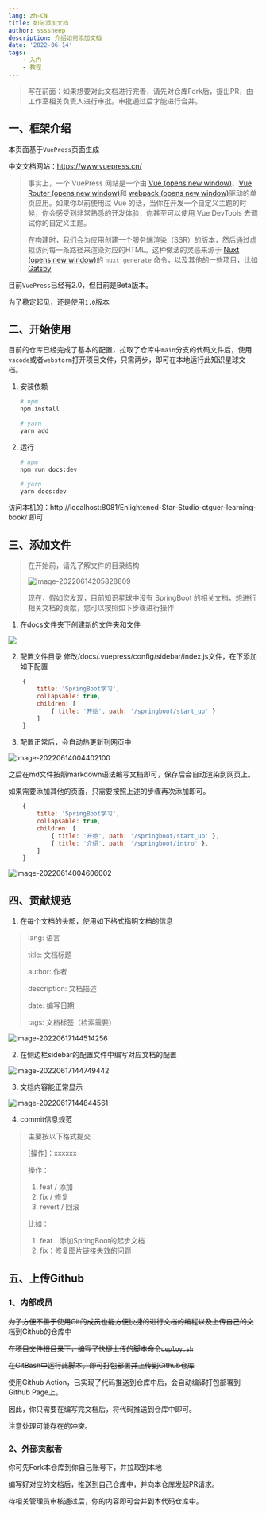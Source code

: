```yaml
---
lang: zh-CN
title: 如何添加文档
author: ssssheep
description: 介绍如何添加文档
date: '2022-06-14'
tags: 
    - 入门
    - 教程
---
```


> 写在前面：如果想要对此文档进行完善，请先对仓库Fork后，提出PR，由工作室相关负责人进行审批。审批通过后才能进行合并。

## 一、框架介绍

本页面基于`VuePress`页面生成

中文文档网站：https://www.vuepress.cn/

> 事实上，一个 VuePress 网站是一个由 [Vue (opens new window)](http://vuejs.org/)、[Vue Router (opens new window)](https://github.com/vuejs/vue-router)和 [webpack (opens new window)](http://webpack.js.org/)驱动的单页应用。如果你以前使用过 Vue 的话，当你在开发一个自定义主题的时候，你会感受到非常熟悉的开发体验，你甚至可以使用 Vue DevTools 去调试你的自定义主题。
>
> 在构建时，我们会为应用创建一个服务端渲染（SSR）的版本，然后通过虚拟访问每一条路径来渲染对应的HTML。这种做法的灵感来源于 [Nuxt (opens new window)](https://nuxtjs.org/)的 `nuxt generate` 命令，以及其他的一些项目，比如 [Gatsby](https://www.gatsbyjs.org/)

目前`VuePress`已经有2.0，但目前是Beta版本。

为了稳定起见，还是使用`1.0`版本

## 二、开始使用

目前的仓库已经完成了基本的配置，拉取了仓库中`main`分支的代码文件后，使用`vscode`或者`webstorm`打开项目文件，只需两步，即可在本地运行此知识星球文档。

1. 安装依赖

   ```bash
   # npm
   npm install
   
   # yarn
   yarn add
   ```

2. 运行

   ```bash
   # npm
   npm run docs:dev
   
   # yarn
   yarn docs:dev
   ```

访问本机的：http://localhost:8081/Enlightened-Star-Studio-ctguer-learning-book/ 即可

## 三、添加文件

> 在开始前，请先了解文件的目录结构
>
> ![image-20220614205828809](http://43.142.84.101:9000/control/202206142058151.png)
>
> 现在，假如您发现，目前知识星球中没有 SpringBoot 的相关文档，想进行相关文档的贡献，您可以按照如下步骤进行操作

1. 在docs文件夹下创建新的文件夹和文件

![](https://insurence-1304011999.cos.ap-shanghai.myqcloud.com/img/202206132327571.png)

2. 配置文件目录
   修改/docs/.vuepress/config/sidebar/index.js文件，在下添加如下配置

```js
    {
        title: 'SpringBoot学习',
        collapsable: true,
        children: [
            { title: '开始', path: '/springboot/start_up' }
        ]
    }
```

3. 配置正常后，会自动热更新到网页中

![image-20220614004402100](https://insurence-1304011999.cos.ap-shanghai.myqcloud.com/img/202206140044798.png)

之后在md文件按照markdown语法编写文档即可，保存后会自动渲染到网页上。

如果需要添加其他的页面，只需要按照上述的步骤再次添加即可。

```js
    {
        title: 'SpringBoot学习',
        collapsable: true,
        children: [
            { title: '开始', path: '/springboot/start_up' },
            { title: '介绍', path: '/springboot/intro' },
        ]
    }
```



![image-20220614004606002](https://insurence-1304011999.cos.ap-shanghai.myqcloud.com/img/202206140046893.png)

## 四、贡献规范

1. 在每个文档的头部，使用如下格式指明文档的信息

> lang: 语言
>
> title: 文档标题
>
> author: 作者
>
> description: 文档描述
>
> date: 编写日期
>
> tags: 文档标签（检索需要）

![image-20220617144514256](http://43.142.84.101:9000/control/202206171445689.png)

2. 在侧边栏sidebar的配置文件中编写对应文档的配置

![image-20220617144749442](http://43.142.84.101:9000/control/202206171447025.png)

3. 文档内容能正常显示

![image-20220617144844561](http://43.142.84.101:9000/control/202206171448918.png)

4. commit信息规范

> 主要按以下格式提交：
>
> [操作]：xxxxxx
>
> 操作：
>
> 1. feat / 添加
> 2. fix / 修复
> 3. revert / 回滚
>
> 比如：
>
> 1. feat：添加SpringBoot的起步文档
> 2. fix：修复图片链接失效的问题

## 五、上传Github

### 1、内部成员

~~为了方便不善于使用Git的成员也能方便快捷的进行文档的编程以及上传自己的文档到Github的仓库中~~

~~在项目文件根目录下，编写了快捷上传的脚本命令`deploy.sh`~~

~~在GitBash中运行此脚本，即可打包部署并上传到Github仓库~~

使用Github Action，已实现了代码推送到仓库中后，会自动编译打包部署到Github Page上。

因此，你只需要在编写完文档后，将代码推送到仓库中即可。

注意处理可能存在的冲突。

### 2、外部贡献者

你可先Fork本仓库到你自己账号下，并拉取到本地

编写好对应的文档后，推送到自己仓库中，并向本仓库发起PR请求。

待相关管理员审核通过后，你的内容即可合并到本代码仓库中。